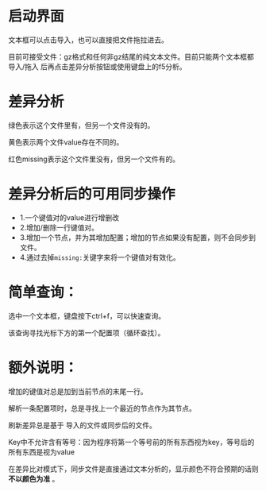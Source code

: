 # 启动界面

文本框可以点击导入，也可以直接把文件拖拉进去。

目前可接受文件：gz格式和任何非gz结尾的纯文本文件。目前只能两个文本框都 导入/拖入 后再点击差异分析按钮或使用键盘上的f5分析。


# 差异分析

绿色表示这个文件里有，但另一个文件没有的。

黄色表示两个文件value存在不同的。

红色missing表示这个文件里没有，但另一个文件有的。

# 差异分析后的可用同步操作
- 1.一个键值对的value进行增删改
- 2.增加/删除一行键值对。
- 3.增加一个节点，并为其增加配置；增加的节点如果没有配置，则不会同步到文件。
- 4.通过去掉`missing:`关键字来将一个键值对有效化。


# 简单查询：

选中一个文本框，键盘按下ctrl+f，可以快速查询。

该查询寻找光标下方的第一个配置项（循环查找）。


# 额外说明：

增加的键值对总是加到当前节点的末尾一行。

解析一条配置项时，总是寻找上一个最近的节点作为其节点。

刷新差异总是基于 导入的文件或同步后的文件。

Key中不允许含有等号：因为程序将第一个等号前的所有东西视为key，等号后的所有东西是视为value

在差异比对模式下，同步文件是直接通过文本分析的，显示颜色不符合预期的话则 **不以颜色为准** 。

